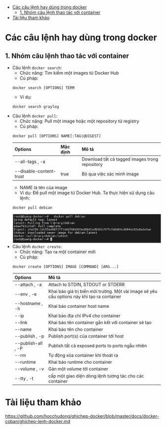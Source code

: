 - [Các câu lệnh hay dùng trong docker](#các-câu-lệnh-hay-dùng-trong-docker)
  - [1. Nhóm câu lệnh thao tác với container](#1-nhóm-câu-lệnh-thao-tác-với-container)
- [Tài liệu tham khảo](#tài-liệu-tham-khảo)
# Các câu lệnh hay dùng trong docker
## 1. Nhóm câu lệnh thao tác với container
- Câu lệnh `docker search`:
  - Chức năng: Tìm kiếm một images từ Docker Hub
  - Cú pháp:
  ```
  docker search [OPTIONS] TERM
  ```
  - Ví dụ: 
  ```
  docker search graylog
  ```
- Câu lệnh `docker pull`:
  - Chức năng: Pull một image hoặc một repository từ registry
  - Cú pháp:
  ```
  docker pull [OPTIONS] NAME[:TAG|@DIGEST]
  ```
    |Options|Mặc định|Mô tả|
    |-------|--------|-----|
    |--all-tags , -a||Download tất cả tagged images trong repository|
    |--disable-content-trust|true|Bỏ qua việc xác minh image|
    - NAME là tên của image
  - Ví dụ: Để pull một image từ Docker Hub. Ta thực hiện sử dụng câu lệnh:
  ```
  docker pull debian
  ```
  ![alt text](anh/Screenshot_9.png)
- Câu lệnh `docker create`:
  - Chức năng: Tạo ra một container mới
  - Cú pháp:
  ```
  docker create [OPTIONS] IMAGE [COMMAND] [ARG...]
  ```
  |Options|Mô tả|
  |-------|-----|
  |--attach , -a|Attach to STDIN, STDOUT or STDERR|
  |--env , -e|Khai báo giá trị biến môi trường. Một vài image sẽ yêu cầu options này khi tạo ra container|
  |--hostname , -h|Khai báo container host name|
  |--ip|Khai báo địa chỉ IPv4 cho container|
  |--link|Khai báo tên container gắn kết với container sẽ tạo|
  |--name|Khai báo tên cho container|
  |--publish , -p|Publish port(s) của container tới host|
  |--publish-all , -P|Publish tất cả exposed ports to ports ngẫu nhiên|
  |--rm|Tự động xóa container khi thoát ra|
  |--runtime|Khai báo runtime cho container|
  |--volume , -v|	Gán một volume tới container|
  |--tty , -t|cấp một giao diện dòng lệnh tương tác cho các container|
  
# Tài liệu tham khảo
https://github.com/hocchudong/ghichep-docker/blob/master/docs/docker-coban/ghichep-lenh-docker.md